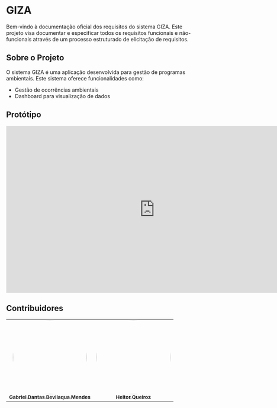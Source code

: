 # GIZA

Bem-vindo à documentação oficial dos requisitos do sistema GIZA. Este projeto visa documentar e especificar todos os requisitos funcionais e não-funcionais através de um processo estruturado de elicitação de requisitos.

## Sobre o Projeto

O sistema GIZA é uma aplicação desenvolvida para gestão de programas ambientais. Este sistema oferece funcionalidades como:

- Gestão de ocorrências ambientais
- Dashboard para visualização de dados

## Protótipo

<iframe style="border: 1px solid rgba(0, 0, 0, 0.1);" width="800" height="450" src="https://embed.figma.com/proto/p84sazUiYPUKYjf3D25RQc/giza?node-id=5-175&scaling=min-zoom&content-scaling=fixed&page-id=0%3A1&starting-point-node-id=1%3A2&show-proto-sidebar=1&embed-host=share" allowfullscreen></iframe>

## Contribuidores

<div align="center">

<table>
    <tr>
        <td align="center">
            <a href="https://github.com/gbevi">
                <img style="border-radius: 60%;" src="https://github.com/gbevi.png" width="200px;" alt=""/><br />
                <sub><b>Gabriel Dantas Bevilaqua Mendes</b></sub>
            </a>
        </td>
        <td align="center">
            <a href="https://github.com/HeitorQueAnd">
                <img style="border-radius: 60%;" src="https://github.com/HeitorQueAnd.png" width="200px;" alt=""/><br />
                <sub><b>Heitor Queiroz</b></sub>
            </a>
        </td>
    </tr>
</table>

</div>
